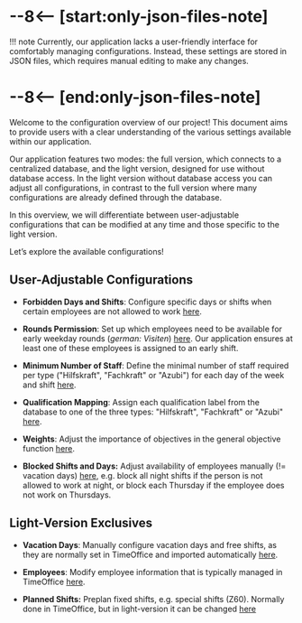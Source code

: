 # --8<-- [start:only-json-files-note]
!!! note
    Currently, our application lacks a user-friendly interface for comfortably managing configurations. Instead, these settings are stored in JSON files, which requires manual editing to make any changes.
# --8<-- [end:only-json-files-note]

Welcome to the configuration overview of our project! This document aims to provide users with a clear understanding of the various settings available within our application.

Our application features two modes: the full version, which connects to a centralized database, and the light version, designed for use without database access. In the light version without database access you can adjust all configurations, in contrast to the full version
where many configurations are already defined through the database.

In this overview, we will differentiate between user-adjustable configurations that can be modified at any time and those specific to the light version.

Let’s explore the available configurations!


## User-Adjustable Configurations


- **Forbidden Days and Shifts**: Configure specific days or shifts when certain employees are not allowed to work [here](./forbidden-days).

- **Rounds Permission**: Set up which employees need to be available for early weekday rounds (*german: Visiten*) [here](./rounds-permissions). Our application ensures at least one of these employees is assigned to an early shift.

- **Minimum Number of Staff**: Define the minimal number of staff required per type ("Hilfskraft", "Fachkraft" or "Azubi") for each day of the week and shift [here](./min-staff).

- **Qualification Mapping**: Assign each qualification label from the database to one of the three types: "Hilfskraft", "Fachkraft" or "Azubi" [here](./qualifications).

- **Weights**: Adjust the importance of objectives in the general objective function [here](./weights).

- **Blocked Shifts and Days:** Adjust availability of employees manually (!= vacation days) [here](./blocked-shifts), e.g. block all night shifts if the person is not allowed to work at night, or block each Thursday if the employee does not work on Thursdays.


## Light-Version Exclusives

- **Vacation Days**: Manually configure vacation days and free shifts, as they are normally set in TimeOffice and imported automatically [here](./vacation-days).

- **Employees**: Modify employee information that is typically managed in TimeOffice [here](./staff).

- **Planned Shifts:** Preplan fixed shifts, e.g. special shifts (Z60). Normally done in TimeOffice, but in light-version it can be changed [here](./planned-shifts)
